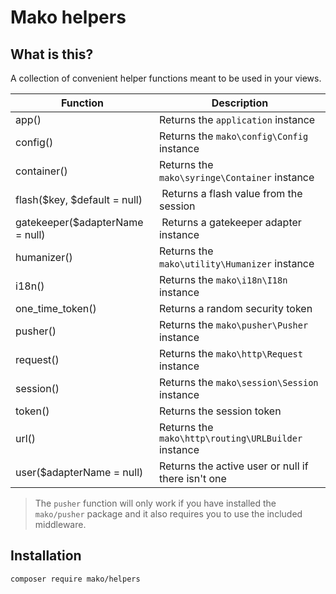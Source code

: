 # Mako helpers

## What is this?

A collection of convenient helper functions meant to be used in your views.

| Function                        | Description                                         |
|---------------------------------|-----------------------------------------------------|
| app()                           | Returns the `application` instance                  |
| config()                        | Returns the `mako\config\Config` instance           |
| container()                     | Returns the `mako\syringe\Container` instance       |
| flash($key, $default = null)    | Returns a flash value from the session              |
| gatekeeper($adapterName = null) | Returns a gatekeeper adapter instance               |
| humanizer()                     | Returns the `mako\utility\Humanizer` instance       |
| i18n()                          | Returns the `mako\i18n\I18n` instance               |
| one_time_token()                | Returns a random security token                     |
| pusher()                        | Returns the `mako\pusher\Pusher` instance           |
| request()                       | Returns the `mako\http\Request` instance            |
| session()                       | Returns the `mako\session\Session` instance         |
| token()                         | Returns the session token                           |
| url()                           | Returns the `mako\http\routing\URLBuilder` instance |
| user($adapterName = null)       | Returns the active user or null if there isn't one  |

> The `pusher` function will only work if you have installed the `mako/pusher` package and it also requires you to use the included middleware.

## Installation

	composer require mako/helpers
